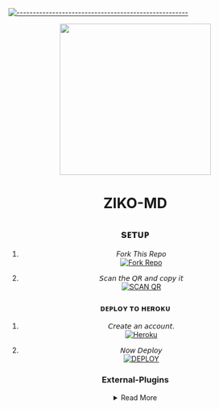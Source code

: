 
[![-----------------------------------------------------](https://raw.githubusercontent.com/andreasbm/readme/master/assets/lines/colored.png)](#table-of-contents)
<div align="center" class= "main"> 
  <img src="https://media.tenor.com/rePDfDWO3XoAAAAd/hacking.gif" width="300" height="300"/><h1>ZIKO-MD</h1>


  
## sᴇᴛᴜᴘ

1. _Fork This Repo_
    <br>
<a href='https://github.com/Oyysreejan/ZIKO-MD/fork' target="_blank"><img alt='Fork Repo' src='https://img.shields.io/badge/Fork_Repo-100000?style=for-the-badge&logo=scan&logoColor=white&labelColor=black&color=black'/></a>

2. 𝘚𝘤𝘢𝘯 𝘵𝘩𝘦 𝘘𝘙 𝘢𝘯𝘥 𝘤𝘰𝘱𝘺 𝘪𝘵
    <br>
<a href='https://anjan-pair1.onrender.com' target="_blank"><img alt='SCAN QR' src='https://img.shields.io/badge/Scan_qr-100000?style=for-the-badge&logo=scan&logoColor=white&labelColor=black&color=black'/></a>


### ᴅᴇᴘʟᴏʏ ᴛᴏ ʜᴇʀᴏᴋᴜ

1. 𝘊𝘳𝘦𝘢𝘵𝘦 𝘢𝘯 𝘢𝘤𝘤𝘰𝘶𝘯𝘵.
    <br>
<a href='https://signup.heroku.com/' target="_blank"><img alt='Heroku' src='https://img.shields.io/badge/-Create-black?style=for-the-badge&logo=heroku&logoColor=white'/></a>

2. 𝘕𝘰𝘸 𝘋𝘦𝘱𝘭𝘰𝘺
    <br>
<a href='https://dashboard.heroku.com/new-app?template=https://github.com/Oyysreejan/ZIKO-MD?tab=readme-ov-file' target="_blank"><img alt='DEPLOY' src='https://img.shields.io/badge/-DEPLOY-black?style=for-the-badge&logo=heroku&logoColor=white'/></a>


### External-Plugins

<details close>
<summary>Read More</summary>

<br>


* [`External PLUGINS`](https://github.com/Mranjan101/Mr-anjan-plugins)
</a>

  ### ᴛʜᴀɴᴋs ᴛᴏ
- [〆OYY-SREEJAN👀🦋 ː͢»](https://github.com/Oyysreejan)
<br><br>

***
* Join Group For Help
<a href="https://chat.whatsapp.com/HBf3zvaGyRaEfMZlKgUSPV"><img alt="WhatsApp" src="https://img.shields.io/badge/-Whatsapp%20Group-black?style=for-the-badge&logo=whatsapp&logoColor=green"/></a>

